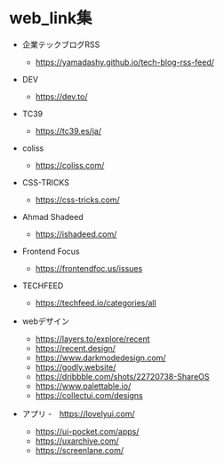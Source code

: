 # web_link集

- 企業テックブログRSS
  - https://yamadashy.github.io/tech-blog-rss-feed/

- DEV
  - https://dev.to/

- TC39
  - https://tc39.es/ja/

- coliss
  - https://coliss.com/

- CSS-TRICKS
  - https://css-tricks.com/

- Ahmad Shadeed
  - https://ishadeed.com/

- Frontend Focus
  - https://frontendfoc.us/issues

- TECHFEED
  - https://techfeed.io/categories/all

- webデザイン
  - https://layers.to/explore/recent
  - https://recent.design/
  - https://www.darkmodedesign.com/
  - https://godly.website/
  - https://dribbble.com/shots/22720738-ShareOS
  - https://www.palettable.io/
  - https://collectui.com/designs

- アプリ
  -　https://lovelyui.com/
  - https://ui-pocket.com/apps/
  - https://uxarchive.com/
  - https://screenlane.com/
